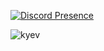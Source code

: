 [![Discord Presence](https://lanyard.cnrad.dev/api/233287596812402689)](https://discord.com/users/1080098617924255765)<p align="left"> <img src="https://komarev.com/ghpvc/?username=saddam171&label=Profile%20views&color=0e75b6&style=flat" alt="kyev" /> </p>
